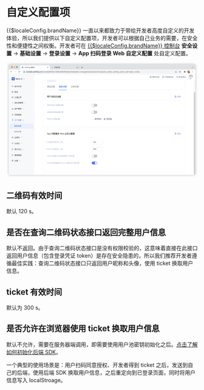 # 自定义配置项

{{$localeConfig.brandName}} 一直以来都致力于带给开发者高度自定义的开发体验，所以我们提供以下自定义配置项，开发者可以根据自己业务的需要，在安全性和便捷性之间权衡。开发者可在 [{{$localeConfig.brandName}} 控制台](https://console.authing.cn/console/userpool) **安全设置** -&gt; **基础设置** -&gt; **登录设置** -&gt; **App 扫码登录 Web 自定义配置** 处自定义配置。

![](../../images/qrcode-setting.png)

## 二维码有效时间

默认 120 s。

## 是否在查询二维码状态接口返回完整用户信息

默认不返回。由于查询二维码状态接口是没有权限校验的，这意味着直接在此接口返回用户信息（包含登录凭证 token）是存在安全隐患的，所以我们推荐开发者遵循最佳实践：查询二维码状态接口只返回用户昵称和头像，使用 ticket 换取用户信息。

## ticket 有效时间

默认为 300 s。

## 是否允许在浏览器使用 ticket 换取用户信息

默认不允许，需要在服务器端调用，即需要使用用户池密钥初始化之后。[点击了解如何初始化后端 SDK](/reference-new/standard-web-application/sdk-for-node/README.md)。

一个典型的使用场景是：用户扫码同意授权、开发者得到 ticket 之后，发送到自己的后端，使用后端 SDK 换取用户信息，之后重定向到已登录页面，同时将用户信息写入 localStroage。
